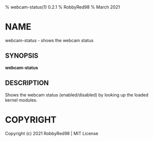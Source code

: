 % webcam-status(1) 0.2.1
% RobbyRed98
% March 2021

# NAME
webcam-status - shows the webcam status

## SYNOPSIS
**webcam-status**

## DESCRIPTION
Shows the webcam status (enabled/disabled) by looking up the loaded kernel modules. 

# COPYRIGHT
Copyright (c) 2021 RobbyRed98 | MIT License
